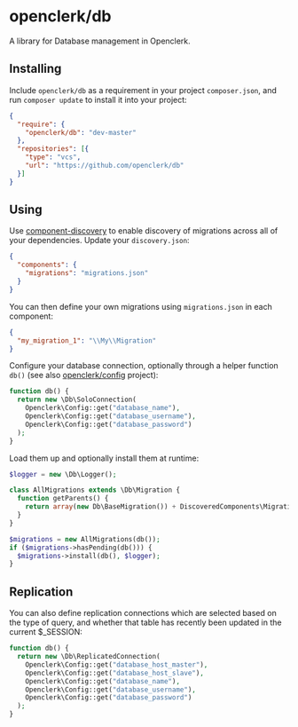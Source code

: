 openclerk/db
============

A library for Database management in Openclerk.

## Installing

Include `openclerk/db` as a requirement in your project `composer.json`,
and run `composer update` to install it into your project:

```json
{
  "require": {
    "openclerk/db": "dev-master"
  },
  "repositories": [{
    "type": "vcs",
    "url": "https://github.com/openclerk/db"
  }]
}
```

## Using

Use [component-discovery](https://github.com/soundasleep/component-discovery) to enable
discovery of migrations across all of your dependencies. Update your `discovery.json`:

```json
{
  "components": {
    "migrations": "migrations.json"
  }
}
```

You can then define your own migrations using `migrations.json` in each component:

```json
{
  "my_migration_1": "\\My\\Migration"
}
```

Configure your database connection, optionally through a helper function `db()`
(see also [openclerk/config](https://github.com/openclerk/config) project):

```php
function db() {
  return new \Db\SoloConnection(
    Openclerk\Config::get("database_name"),
    Openclerk\Config::get("database_username"),
    Openclerk\Config::get("database_password")
  );
}
```

Load them up and optionally install them at runtime:

```php
$logger = new \Db\Logger();

class AllMigrations extends \Db\Migration {
  function getParents() {
    return array(new Db\BaseMigration()) + DiscoveredComponents\Migrations::getAllInstances();
  }
}

$migrations = new AllMigrations(db());
if ($migrations->hasPending(db())) {
  $migrations->install(db(), $logger);
}
```

## Replication

You can also define replication connections which are selected based on the type of query,
and whether that table has recently been updated in the current $_SESSION:

```php
function db() {
  return new \Db\ReplicatedConnection(
    Openclerk\Config::get("database_host_master"),
    Openclerk\Config::get("database_host_slave"),
    Openclerk\Config::get("database_name"),
    Openclerk\Config::get("database_username"),
    Openclerk\Config::get("database_password")
  );
}
```

